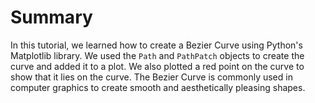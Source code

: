 # Summary

In this tutorial, we learned how to create a Bezier Curve using Python's Matplotlib library. We used the `Path` and `PathPatch` objects to create the curve and added it to a plot. We also plotted a red point on the curve to show that it lies on the curve. The Bezier Curve is commonly used in computer graphics to create smooth and aesthetically pleasing shapes.
